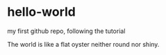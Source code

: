 hello-world
===========

my first github repo, following the tutorial

The world is like a flat oyster neither round nor shiny.
